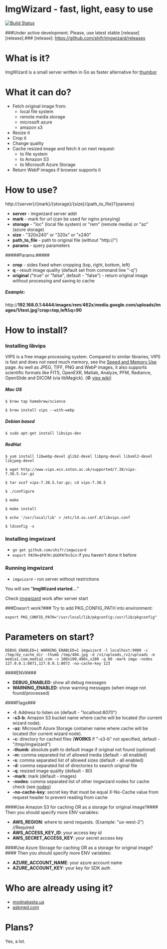 # ImgWizard - fast, light, easy to use #

[![Build Status](https://travis-ci.org/shifr/imgwizard.svg?branch=master)](https://travis-ci.org/shifr/imgwizard)

###Under active development. Please, use latest stable [release][release].###
[release]: https://github.com/shifr/imgwizard/releases

# What is it? #
ImgWizard is a small server written in Go as faster alternative for [thumbor][thumbor]

[thumbor]: https://github.com/thumbor/thumbor

# What it can do? #

  - Fetch original image from:
      - local file system
      - remote media storage
      - microsoft azure
      - amazon s3
  - Resize it
  - Crop it
  - Change quality 
  - Cache resized image and fetch it on next request:
      - to file system
      - to Amazon S3
      - to Microsoft Azure Storage
  - Return WebP images if browser supports it

# How to use? #

http://{server}/{mark}/{storage}/{size}/{path_to_file}?{params}

  - <b>server</b> - imgwizard server addr
  - <b>mark</b> - mark for url (can be used for nginx proxying)
  - <b>storage</b> - "loc" (local file system) or "rem" (remote media) or "az" (azure storage)
  - <b>size</b> - "320x240" or "320x" or "x240"
  - <b>path_to_file</b> - path to original file (without "http://")
  - <b>params</b> - query parameters

#####Params:#####
  - <b>crop</b> - sides fixed when cropping (top, right, bottom, left)
  - <b>q</b> - result image quality (default set from command line "-q")
  - <b>original</b> ("true" or "false", default - "false") - return original image without processing and saving to cache

##### Example: #####

http://<b>192.168.0.1:4444</b>/<b>images</b>/<b>rem</b>/<b>462x</b>/<b>media.google.com/uploads/images/1/test.jpg</b>?<b>crop=top,left</b>&<b>q=90</b>

# How to install? #

### Installing libvips ###

VIPS is a free image processing system. Compared to similar libraries, VIPS is fast and does not need much memory, see the [Speed and Memory Use][speed] page. As well as JPEG, TIFF, PNG and WebP images, it also supports scientific formats like FITS, OpenEXR, Matlab, Analyze, PFM, Radiance, OpenSlide and DICOM (via libMagick). (&copy; [vips wiki][libvips])

##### Mac OS #####
```$ brew tap homebrew/science```

```$ brew install vips --with-webp```

##### Debian based #####
```$ sudo apt-get install libvips-dev```

##### RedHat #####
```$ yum install libwebp-devel glib2-devel libpng-devel libxml2-devel libjpeg-devel```

```$ wget http://www.vips.ecs.soton.ac.uk/supported/7.38/vips-7.38.5.tar.gz```

```$ tar xvzf vips-7.38.5.tar.gz; cd vips-7.38.5```

```$ ./configure```

```$ make```

```$ make install```

```$ echo '/usr/local/lib' > /etc/ld.so.conf.d/libvips.conf```

```$ ldconfig -v```


### Installing imgwizard ###
  - ```go get github.com/shifr/imgwizard```
  - ```export PATH=$PATH:$GOPATH/bin``` if you haven't done it before
  
### Running imgwizard ###
  - ```imgwizard``` - run server without restrictions

You will see "<b>ImgWizard started...</b>" 

Check <a href="http://localhost:8070/images/rem/320x240/thumbs.dreamstime.com/z/cartoon-wizard-man-23333089.jpg" target="_blank">imgwizard</a> work after server start 

[libvips]: http://www.vips.ecs.soton.ac.uk/index.php?title=VIPS
[speed]: http://www.vips.ecs.soton.ac.uk/index.php?title=Speed_and_Memory_Use
[nodes]: https://github.com/shifr/imgwizard/issues/13

###Doesn't work?###
Try to add PKG_CONFIG_PATH into environment:

```export PKG_CONFIG_PATH="/usr/local/lib/pkgconfig:/usr/lib/pkgconfig"```

# Parameters on start? #
```DEBUG_ENABLED=1 WARNING_ENABLED=1 imgwizard -l localhost:9000 -c /tmp/my_cache_dir -thumb /tmp/404.jpg -d /v1/uploads,/v2/uploads -m media1.com,media2.com -s 100x100,480x,x200 -q 80 -mark imgw -nodes 127.0.0.1:8071,127.0.0.1:8072 -no-cache-key 123```

####ENV####
  - <b>DEBUG_ENABLED</b>: show all debug messages
  - <b>WARNING_ENABLED</b>: show warning messages (when image not found/processed)

####Flags###
  - <b>-l</b>: Address to listen on (default - "localhost:8070")
  - <b>-s3-b</b>: Amazon S3 bucket name where cache will be located (for current wizard node).
  - <b>-az</b>: Microsoft Azure Storage container name where cache will be located (for current wizard node).
  - <b>-c</b>: directory for cached files (<b>WORKS</b> if "-s3-b" not specified, default - "/tmp/imgwizard")
  - <b>-thumb</b>: absolute path to default image if original not found (optional)
  - <b>-m</b>: comma separated list of allowed media (default - all enabled)
  - <b>-s</b>: comma separated list of allowed sizes (default - all enabled)
  - <b>-d</b>: comma separated list of directories to search original file
  - <b>-q</b>: resized image quality (default - 80)
  - <b>-mark</b>: mark (default - images)
  - <b>-nodes</b>: comma separated list of other imgwizard nodes for cache check (see [nodes])
  - <b> -no-cache-key</b>: secret key that must be equal X-No-Cache value from request header to prevent reading from cache

####Use Amazon S3 for caching OR as a storage for original image?####
Then you should specify more ENV variables:

  - <b>AWS_REGION</b>: where to send requests. (Example: "us-west-2") //Required
  - <b>AWS_ACCESS_KEY_ID</b>: your access key id
  - <b>AWS_SECRET_ACCESS_KEY</b>: your secret access key

####Use Azure Storage for caching OR as a storage for original image?####
Then you should specify more ENV variables:

  - <b>AZURE_ACCOUNT_NAME</b>: your azure account name
  - <b>AZURE_ACCOUNT_KEY</b>: your key for SDK auth

# Who are already using it? #
  - <a href="https://modnakasta.ua/" target="_blank">modnakasta.ua</a>
  - <a href="https://askmed.com/" target="_blank">askmed.com</a>
  
# Plans? #
Yes, a lot.
